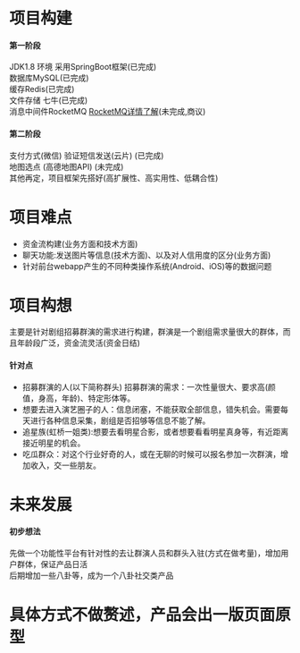 # 项目构建
#### 第一阶段  
JDK1.8 环境
采用SpringBoot框架(已完成)  
数据库MySQL(已完成)  
缓存Redis(已完成)  
文件存储 七牛(已完成)  
消息中间件RocketMQ [RocketMQ详情了解](http://jm.taobao.org/2017/01/12/rocketmq-quick-start-in-10-minutes/)(未完成,商议)    
#### 第二阶段  
支付方式(微信)
验证短信发送(云片) (已完成)  
地图选点 (高德地图API) (未完成)  
其他再定，项目框架先搭好(高扩展性、高实用性、低耦合性)  

# 项目难点
- 资金流构建(业务方面和技术方面)  
- 聊天功能:发送图片等信息(技术方面)、以及对人信用度的区分(业务方面)  
- 针对前台webapp产生的不同种类操作系统(Android、iOS)等的数据问题  

# 项目构想
主要是针对剧组招募群演的需求进行构建，群演是一个剧组需求量很大的群体，而且年龄段广泛，资金流灵活(资金日结)

#### 针对点
- 招募群演的人(以下简称群头) 招募群演的需求：一次性量很大、要求高(颜值，身高，年龄)、特定形体等。  
- 想要去进入演艺圈子的人：信息闭塞，不能获取全部信息，错失机会。需要每天进行各种信息采集，剧组是否招够等信息不能了解。  
- 追星族(虹桥一姐类):想要去看明星合影，或者想要看看明星真身等，有近距离接近明星的机会。
- 吃瓜群众：对这个行业好奇的人，或在无聊的时候可以报名参加一次群演，增加收入，交一些朋友。

# 未来发展
#### 初步想法
先做一个功能性平台有针对性的去让群演人员和群头入驻(方式在做考量)，增加用户群体，保证产品日活  
后期增加一些八卦等，成为一个八卦社交类产品  

# 具体方式不做赘述，产品会出一版页面原型